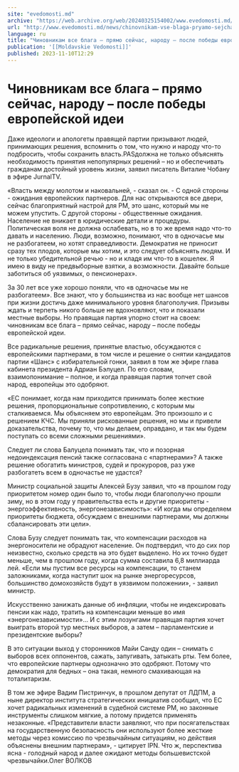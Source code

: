 ```yaml
---
site: "evedomosti.md"
archive: "https://web.archive.org/web/20240325154002/www.evedomosti.md/news/chinovnikam-vse-blaga-pryamo-sejchas-narodu-posle-pobedy-evr"
url: "http://www.evedomosti.md/news/chinovnikam-vse-blaga-pryamo-sejchas-narodu-posle-pobedy-evr"
language: ru
title: "Чиновникам все блага – прямо сейчас, народу – после победы европейской идеи"
publication: '[[Moldavskie Vedomosti]]'
published: 2023-11-10T12:29
---
```


# Чиновникам все блага – прямо сейчас, народу – после победы европейской идеи

Даже идеологи и апологеты правящей партии призывают людей, принимающих решения, вспомнить о том, что нужно и народу что-то подбросить, чтобы сохранить власть.PASдолжна не только объяснять необходимость принятия непопулярных решений – но и обеспечивать гражданам достойный уровень жизни, заявил писатель Виталие Чобану в эфире JurnalTV.

«Власть между молотом и наковальней, - сказал он. - С одной стороны - ожидания европейских партнеров. Для нас открываются все двери, сейчас благоприятный настрой для РМ, это шанс, который мы не можем упустить. С другой стороны - общественные ожидания. Население не вникает в юридические детали и процедуры. Политическая воля не должна ослабевать, но в то же время надо что-то давать и населению. Люди, возможно, понимают, что в одночасье мы не разбогатеем, но хотят справедливости. Демократия не приносит сразу тех плодов, которые мы хотим, и это следует объяснять людям. И не только убедительной речью - но и кладя им что-то в кошелек. Я имею в виду не предвыборные взятки, а возможности. Давайте больше заботиться об уязвимых, о пенсионерах».

За 30 лет все уже хорошо поняли, что «в одночасье мы не разбогатеем». Все знают, что у большинства из нас вообще нет шансов при жизни достичь даже минимального уровня благополучия. Призывы ждать и терпеть никого больше не вдохновляют, что и показали местные выборы. Но правящая партия упорно стоит на своем: чиновникам все блага – прямо сейчас, народу – после победы европейской идеи.

Все радикальные решения, принятые властью, обсуждаются с европейскими партнерами, в том числе и решение о снятии кандидатов партии «Шанс» с избирательной гонки, заявил в том же эфире глава кабинета президента Адриан Бэлуцел. По его словам, взаимопонимание – полное, и когда правящая партия топчет свой народ, европейцы это одобряют.

«ЕС понимает, когда нам приходится принимать более жесткие решения, пропорциональные сопротивлению, с которым мы сталкиваемся. Мы объясняем это европейцам. Это произошло и с решением КЧС. Мы приняли рискованные решения, но мы и привели доказательства, почему то, что мы делаем, оправдано, и так мы будем поступать со всеми сложными решениями».

Следует ли слова Балуцела понимать так, что и позорная недоиндексация пенсий также согласована с «партнерами»? А также решение обогатить министров, судей и прокуроров, раз уже разбогатеть всем в одночастье не удастся?

Министр социальной защиты Алексей Бузу заявил, что «в прошлом году приоритетом номер один было то, чтобы люди благополучно прошли зиму, но в этом году у правительства есть и другие приоритеты - энергоэффективность, энергонезависимость»: «И когда мы определяем приоритеты бюджета, обсуждаем с внешними партнерами, мы должны сбалансировать эти цели».

Слова Бузу следует понимать так, что компенсации расходов на энергоносители не обрадуют население. Он подтвердил, что до сих пор неизвестно, сколько средств на это будет выделено. Но их точно будет меньше, чем в прошлом году, когда сумма составила 6,8 миллиарда лей. «Если мы пустим все ресурсы на компенсации, то станем заложниками, когда наступит шок на рынке энергоресурсов, большинство домохозяйств будут в уязвимом положении», - заявил министр.

Искусственно занижать данные об инфляции, чтобы не индексировать пенсии как надо, тратить на компенсации меньше во имя «энергонезависимости»… И с этим лозунгами правящая партия хочет выиграть второй тур местных выборов, а затем – парламентские и президентские выборы?

В это ситуации выход у сторонников Майи Санду один – снимать с выборов всех оппонентов, сажать, запугивать, затыкать рты. Тем более, что европейские партнеры однозначно это одобряют. Потому что демократия для бедных – она такая, немного смахивающая на тоталитаризм.

В том же эфире Вадим Пистринчук, в прошлом депутат от ЛДПМ, а ныне директор института стратегических инициатив сообщил, что ЕС хочет радикальных изменений в судебной системе РМ, но законные инструменты слишком мягкие, а потому придется применять незаконные. «Представители власти заявляют, что при посягательствах на государственную безопасность они используют более жесткие методы через комиссию по чрезвычайным ситуациям, но действия объяснены внешним партнерам», - цитирует IPN. Что ж, перспектива ясна - голодный народ и далее ожидают методы большевистской чрезвычайки.Олег ВОЛКОВ